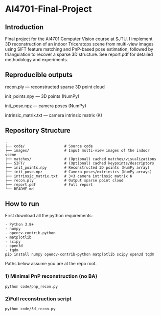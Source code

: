 # AI4701-Final-Project

## Introduction
Final project for the AI4701 Computer Vision course at SJTU.
I implement 3D reconstruction of an indoor Triceratops scene from multi-view images using SIFT feature matching and PnP-based pose estimation, followed by triangulation to recover a sparse 3D structure. See report.pdf for detailed methodology and experiments.

## Reproducible outputs
recon.ply — reconstructed sparse 3D point cloud

init_points.npy — 3D points (NumPy)

init_pose.npz — camera poses (NumPy)

intrinsic_matrix.txt — camera intrinsic matrix (K)

## Repository Structure
```
.
├── code/                  # Source code
├── images/                # Input multi-view images of the indoor scene
├── matches/               # (Optional) cached matches/visualizations
├── SIFT/                  # (Optional) cached keypoints/descriptors
├── init_points.npy        # Reconstructed 3D points (NumPy array)
├── init_pose.npz          # Camera poses/extrinsics (NumPy arrays)
├── intrinsic_matrix.txt   # 3×3 camera intrinsic matrix K
├── recon.ply              # Output sparse point cloud
├── report.pdf             # Full report
└── README.md
```
## How to run
First download all the python requirements:
```
- Python 3.8+
- numpy
- opencv-contrib-python
- matplotlib
- scipy
- open3d
- tqdm
pip install numpy opencv-contrib-python matplotlib scipy open3d tqdm
```
Paths below assume you are at the repo root.
### 1) Minimal PnP reconstruction (no BA)
`python code/pnp_recon.py`
### 2)Full reconstruction script
`python code/3d_recon.py`
